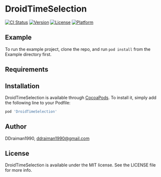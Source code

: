 # DroidTimeSelection

[![CI Status](https://img.shields.io/travis/DDraiman1990/DroidTimeSelection.svg?style=flat)](https://travis-ci.org/DDraiman1990/DroidTimeSelection)
[![Version](https://img.shields.io/cocoapods/v/DroidTimeSelection.svg?style=flat)](https://cocoapods.org/pods/DroidTimeSelection)
[![License](https://img.shields.io/cocoapods/l/DroidTimeSelection.svg?style=flat)](https://cocoapods.org/pods/DroidTimeSelection)
[![Platform](https://img.shields.io/cocoapods/p/DroidTimeSelection.svg?style=flat)](https://cocoapods.org/pods/DroidTimeSelection)

## Example

To run the example project, clone the repo, and run `pod install` from the Example directory first.

## Requirements

## Installation

DroidTimeSelection is available through [CocoaPods](https://cocoapods.org). To install
it, simply add the following line to your Podfile:

```ruby
pod 'DroidTimeSelection'
```

## Author

DDraiman1990, ddraiman1990@gmail.com

## License

DroidTimeSelection is available under the MIT license. See the LICENSE file for more info.
